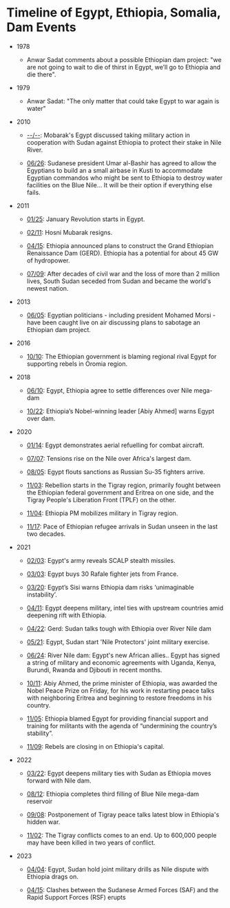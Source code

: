 # Timeline of Egypt, Ethiopia, Somalia, Dam Events

* 1978
    * Anwar Sadat comments about a possible Ethiopian dam project: "we are
      not going to wait to die of thirst in Egypt, we’ll go to Ethiopia
      and die there".
      
* 1979
     * Anwar Sadat: "The only matter that could take Egypt to war again is water"

* 2010
     * [--/--](https://www.businessinsider.com/hacked-stratfor-emails-egypt-could-take-military-action-to-protect-its-stake-in-the-nile-2012-10):
       Mobarak's Egypt discussed taking military action in cooperation with Sudan against Ethiopia to protect their stake in Nile River.

     * [06/26](https://www.businessinsider.com/hacked-stratfor-emails-egypt-could-take-military-action-to-protect-its-stake-in-the-nile-2012-10):
       Sudanese president Umar al-Bashir has agreed to allow the
       Egyptians to build an a small airbase in Kusti to accommodate
       Egyptian commandos who might be sent to Ethiopia to destroy
       water facilities on the Blue Nile... It will be their option if
       everything else fails.

* 2011
     * [01/25](https://en.wikipedia.org/wiki/2011_Egyptian_revolution):
       January Revolution starts in Egypt.

     * [02/11](https://www.theguardian.com/world/2011/feb/11/hosni-mubarak-resigns-egypt-cairo):
       Hosni Mubarak resigns.

     * [04/15](https://en.wikipedia.org/wiki/Grand_Ethiopian_Renaissance_Dam):
       Ethiopia announced plans to construct the Grand Ethiopian Renaissance Dam (GERD).
       Ethiopia has a potential for about 45 GW of hydropower.

     * [07/09](https://2012-2017.usaid.gov/news-information/frontlines/sudan-south-sudaneducation/two-sudans-separation-africa%E2%80%99s-largest):
       After decades of civil war and the loss of more than 2 million lives, South Sudan seceded from Sudan and became the world's newest nation.

* 2013
    * [06/05](https://www.abc.net.au/news/2013-06-05/egyptian-politicians-caught-in-on-air-ethiopia-gaffe/4733544):
      Egyptian politicians - including president Mohamed Morsi - have
      been caught live on air discussing plans to sabotage an
      Ethiopian dam project.

* 2016
     * [10/10](https://www.voanews.com/a/ethiopia-blames-egypt-for-state-of-emergency/3544684.html):
       The Ethiopian government is blaming regional rival Egypt for supporting rebels in Oromia region.

* 2018
     * [06/10](https://www.reuters.com/article/us-egypt-ethiopia-idUKKBN1J60YL):
       Egypt, Ethiopia agree to settle differences over Nile mega-dam
       
     * [10/22](https://apnews.com/article/9deb28e2af6249198dde54160ff62c3b):
       Ethiopia’s Nobel-winning leader [Abiy Ahmed] warns Egypt over dam.

* 2020

    * [01/14](https://www.janes.com/defence-news/news-detail/egypt-demonstrates-aerial-refuelling-for-combat-aircraft):
      Egypt demonstrates aerial refuelling for combat aircraft.

    * [07/07](https://www.ft.com/content/d64d1609-75b5-46f1-93f0-bd5049501665):
      Tensions rise on the Nile over Africa's largest dam.

    * [08/05](https://asiatimes.com/2020/08/egypt-openly-taunts-us-with-russian-jet-fighter-purchase/):
      Egypt flouts sanctions as Russian Su-35 fighters arrive.

    * [11/03](https://en.wikipedia.org/wiki/Tigray_War):
      Rebellion starts in the Tigray region, primarily fought between
      the Ethiopian federal government and Eritrea on one side, and
      the Tigray People's Liberation Front (TPLF) on the other.

    * [11/04](https://allafrica.com/stories/202011050047.html):
      Ethiopia PM mobilizes military in Tigray region.

    * [11/17](https://www.unhcr.org/news/briefing-notes/pace-ethiopian-refugee-arrivals-sudan-unseen-last-two-decades):
      Pace of Ethiopian refugee arrivals in Sudan unseen in the last two decades.

* 2021

     * [02/03](https://egyptindependent.com/photos-egypts-army-reveals-scalp-stealth-missiles/):
       Egypt's army reveals SCALP stealth missiles.

     * [03/03](https://www.france24.com/en/live-news/20210504-egypt-buys-30-rafale-fighter-jets-from-france-1):
       Egypt buys 30 Rafale fighter jets from France.

     * [03/20](https://www.aljazeera.com/news/2021/3/30/egypts-sisi-warns-ethiopia-dam-risks-unimaginable-instability):
       Egypt’s Sisi warns Ethiopia dam risks ‘unimaginable instability’.

     * [04/11](https://enterprise.press/stories/2021/04/11/egypt-deepens-military-intel-ties-with-upstream-countries-amid-deepening-rift-with-ethiopia-37557/):
       Egypt deepens military, intel ties with upstream countries amid deepening rift with Ethiopia.

     * [04/22](https://www.bbc.com/news/world-africa-56799672):
       Gerd: Sudan talks tough with Ethiopia over River Nile dam

     * [05/21](https://addisstandard.com/news-egypt-sudan-start-nile-protectors-joint-military-exercise-ethiopia-says-second-filling-on-schedule/):
       Egypt, Sudan start 'Nile Protectors' joint military exercise.

     * [06/24](https://www.bbc.com/news/world-africa-57467640):
       River Nile dam: Egypt's new African allies.. Egypt has signed a string
       of military and economic agreements with Uganda, Kenya, Burundi, Rwanda and
       Djibouti in recent months.

     * [10/11](https://www.nytimes.com/2019/10/11/world/africa/nobel-peace-prize.html):
       Abiy Ahmed, the prime minister of Ethiopia, was awarded the
       Nobel Peace Prize on Friday, for his work in restarting peace
       talks with neighboring Eritrea and beginning to restore
       freedoms in his country.

     * [11/05](https://www.theafricareport.com/143814/ethiopia-tigray-what-does-egypt-stand-to-gain-or-lose-from-the-one-year-war/):
       Ethiopia blamed Egypt for providing financial support and
       training for militants with the agenda of “undermining the
       country’s stability”.

     * [11/09](https://www.npr.org/2021/11/07/1051940127/rebels-are-closing-in-on-ethiopias-capital-its-collapse-could-bring-regional-cha):
       Rebels are closing in on Ethiopia's capital.

* 2022

     * [03/22](https://www.al-monitor.com/originals/2022/03/egypt-deepens-military-ties-sudan-ethiopia-moves-forward-nile-dam):
       Egypt deepens military ties with Sudan as Ethiopia moves forward with Nile dam.

     * [08/12](https://www.aljazeera.com/news/2022/8/12/ethiopia-says-completes-third-filling-of-mega-dam-reservoir):
       Ethiopia completes third filling of Blue Nile mega-dam reservoir

     * [09/08](https://www.theguardian.com/world/2022/oct/08/postponement-of-tigray-peace-talks-latest-blow-in-ethiopias-hidden-war):
       Postponement of Tigray peace talks latest blow in Ethiopia's hidden war.

     * [11/02](https://www.thenationalnews.com/world/africa/2023/01/16/tigray-death-toll-could-be-as-high-as-600000-african-union-envoy-says/):
       The Tigray conflicts comes to an end. Up to 600,000 people may
       have been killed in two years of conflict.

* 2023

     * [04/04](https://www.al-monitor.com/originals/2023/04/egypt-sudan-hold-joint-military-drills-nile-dispute-ethiopia-drags):
       Egypt, Sudan hold joint military drills as Nile dispute with Ethiopia drags on.

     * [04/15](https://reliefweb.int/report/sudan/sudan-clashes-between-saf-and-rsf-flash-update-no-6-24-april-2023-enar):
       Clashes between the Sudanese Armed Forces (SAF) and the Rapid Support Forces (RSF) erupts






